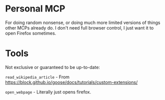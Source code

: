 # Personal MCP

For doing random nonsense, or doing much more limited versions of things other MCPs already do. I don't need full browser control, I just want it to open Firefox sometimes.

# Tools

Not exclusive or guaranteed to be up-to-date:

`read_wikipedia_article` - From https://block.github.io/goose/docs/tutorials/custom-extensions/

`open_webpage` - Literally just opens firefox.